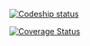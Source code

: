 [![Codeship status](https://codeship.com/projects/71605ca0-f17e-0132-110f-1edd808e164a/status)](https://codeship.com/projects/84887)

[![Coverage Status](https://coveralls.io/repos/GaurangaDasa/CShipBig/badge.svg)](https://coveralls.io/r/GaurangaDasa/CShipBig)